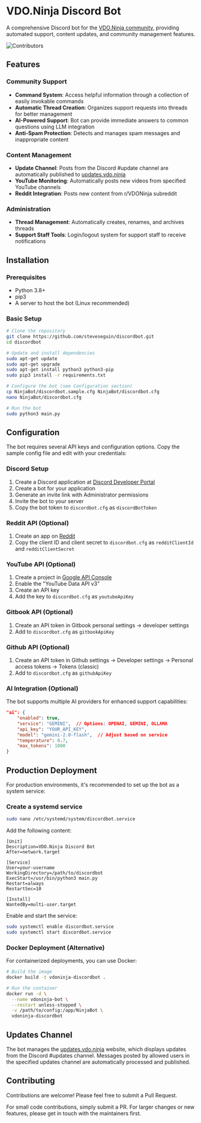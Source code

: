 # VDO.Ninja Discord Bot

A comprehensive Discord bot for the [VDO.Ninja community](https://discord.vdo.ninja), providing automated support, content updates, and community management features.

![Contributors](https://contrib.rocks/image?repo=steveseguin/discordbot)

## Features

### Community Support
- **Command System**: Access helpful information through a collection of easily invokable commands
- **Automatic Thread Creation**: Organizes support requests into threads for better management
- **AI-Powered Support**: Bot can provide immediate answers to common questions using LLM integration
- **Anti-Spam Protection**: Detects and manages spam messages and inappropriate content

### Content Management
- **Update Channel**: Posts from the Discord #update channel are automatically published to [updates.vdo.ninja](https://updates.vdo.ninja)
- **YouTube Monitoring**: Automatically posts new videos from specified YouTube channels
- **Reddit Integration**: Posts new content from r/VDONinja subreddit

### Administration
- **Thread Management**: Automatically creates, renames, and archives threads
- **Support Staff Tools**: Login/logout system for support staff to receive notifications

## Installation

### Prerequisites
- Python 3.8+ 
- pip3
- A server to host the bot (Linux recommended)

### Basic Setup
```bash
# Clone the repository
git clone https://github.com/steveseguin/discordbot.git
cd discordbot

# Update and install dependencies
sudo apt-get update
sudo apt-get upgrade
sudo apt-get install python3 python3-pip
sudo pip3 install -r requirements.txt

# Configure the bot (see Configuration section)
cp NinjaBot/discordbot.sample.cfg NinjaBot/discordbot.cfg
nano NinjaBot/discordbot.cfg

# Run the bot
sudo python3 main.py
```

## Configuration

The bot requires several API keys and configuration options. Copy the sample config file and edit with your credentials:

### Discord Setup
1. Create a Discord application at [Discord Developer Portal](https://discord.com/developers/applications)
2. Create a bot for your application
3. Generate an invite link with Administrator permissions
4. Invite the bot to your server
5. Copy the bot token to `discordbot.cfg` as `discordBotToken`

### Reddit API (Optional)
1. Create an app on [Reddit](https://www.reddit.com/prefs/apps)
2. Copy the client ID and client secret to `discordbot.cfg` as `redditClientId` and `redditClientSecret`

### YouTube API (Optional)
1. Create a project in [Google API Console](https://console.developers.google.com/)
2. Enable the "YouTube Data API v3"
3. Create an API key
4. Add the key to `discordbot.cfg` as `youtubeApiKey`

### Gitbook API (Optional)
1. Create an API token in Gitbook personal settings → developer settings
2. Add to `discordbot.cfg` as `gitbookApiKey`

### Github API (Optional)
1. Create an API token in Github settings → Developer settings → Personal access tokens → Tokens (classic)
2. Add to `discordbot.cfg` as `githubApiKey`

### AI Integration (Optional)
The bot supports multiple AI providers for enhanced support capabilities:
```json
"ai": {
    "enabled": true,
    "service": "GEMINI",  // Options: OPENAI, GEMINI, OLLAMA
    "api_key": "YOUR_API_KEY",
    "model": "gemini-2.0-flash",  // Adjust based on service
    "temperature": 0.7,
    "max_tokens": 1000
}
```

## Production Deployment

For production environments, it's recommended to set up the bot as a system service:

### Create a systemd service
```bash
sudo nano /etc/systemd/system/discordbot.service
```

Add the following content:
```
[Unit]
Description=VDO.Ninja Discord Bot
After=network.target

[Service]
User=your-username
WorkingDirectory=/path/to/discordbot
ExecStart=/usr/bin/python3 main.py
Restart=always
RestartSec=10

[Install]
WantedBy=multi-user.target
```

Enable and start the service:
```bash
sudo systemctl enable discordbot.service
sudo systemctl start discordbot.service
```

### Docker Deployment (Alternative)
For containerized deployments, you can use Docker:

```bash
# Build the image
docker build -t vdoninja-discordbot .

# Run the container
docker run -d \
  --name vdoninja-bot \
  --restart unless-stopped \
  -v /path/to/config:/app/NinjaBot \
  vdoninja-discordbot
```

## Updates Channel

The bot manages the [updates.vdo.ninja](https://updates.vdo.ninja) website, which displays updates from the Discord #updates channel. Messages posted by allowed users in the specified updates channel are automatically processed and published.

## Contributing

Contributions are welcome! Please feel free to submit a Pull Request.

For small code contributions, simply submit a PR. For larger changes or new features, please get in touch with the maintainers first.

